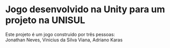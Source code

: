 # Jogo desenvolvido na Unity para um projeto na UNISUL
Este projeto é um jogo construido por três pessoas:  
Jonathan Neves, Vinicius da Silva Viana, Adriano Karas
